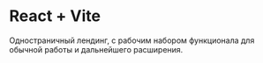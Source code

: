 # React + Vite

Одностраничный лендинг, с рабочим набором функционала для обычной работы и дальнейшего расширения. 